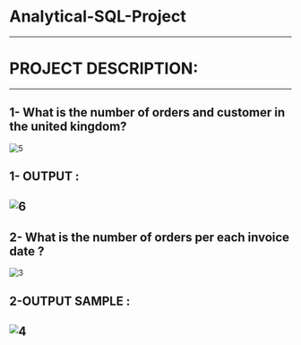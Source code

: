 # Analytical-SQL-Project
----------------------------------------------
# PROJECT DESCRIPTION:




--------------------------------------------------------------------------------
## 1- What is the number of orders and customer in the united kingdom?
![5](https://user-images.githubusercontent.com/121814714/219780112-5642382d-248f-4343-b7fd-0674d7ff4a41.PNG)
## 1- OUTPUT :
![6](https://user-images.githubusercontent.com/121814714/219780517-43a71629-6bce-4c2c-bcf9-150164fa2a6f.PNG)
--------------------------------------------------------------------------------
## 2- What is the number of orders per each invoice date ?
![3](https://user-images.githubusercontent.com/121814714/219775344-14dae10d-6ac6-4c8a-adb8-16f5abdd55de.PNG)
## 2-OUTPUT SAMPLE :
![4](https://user-images.githubusercontent.com/121814714/219775526-9c02321d-0801-4ef0-b7f0-aec936e8423b.PNG)
-----------------------------------------------------------------------------
